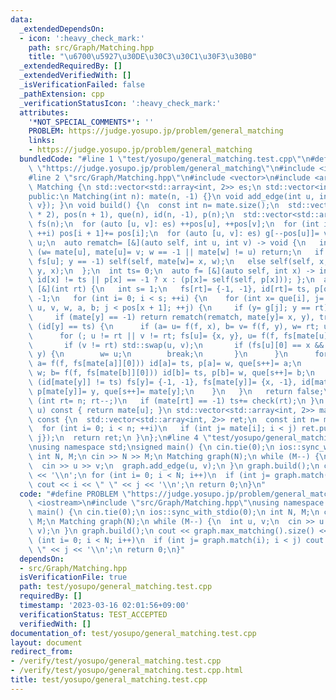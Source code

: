 ```yaml
---
data:
  _extendedDependsOn:
  - icon: ':heavy_check_mark:'
    path: src/Graph/Matching.hpp
    title: "\u6700\u5927\u30DE\u30C3\u30C1\u30F3\u30B0"
  _extendedRequiredBy: []
  _extendedVerifiedWith: []
  _isVerificationFailed: false
  _pathExtension: cpp
  _verificationStatusIcon: ':heavy_check_mark:'
  attributes:
    '*NOT_SPECIAL_COMMENTS*': ''
    PROBLEM: https://judge.yosupo.jp/problem/general_matching
    links:
    - https://judge.yosupo.jp/problem/general_matching
  bundledCode: "#line 1 \"test/yosupo/general_matching.test.cpp\"\n#define PROBLEM\
    \ \"https://judge.yosupo.jp/problem/general_matching\"\n#include <iostream>\n\
    #line 2 \"src/Graph/Matching.hpp\"\n#include <vector>\n#include <array>\nclass\
    \ Matching {\n std::vector<std::array<int, 2>> es;\n std::vector<int> mate;\n\
    public:\n Matching(int n): mate(n, -1) {}\n void add_edge(int u, int v) { es.push_back({u,\
    \ v}); }\n void build() {\n  const int n= mate.size();\n  std::vector<int> g(es.size()\
    \ * 2), pos(n + 1), que(n), id(n, -1), p(n);\n  std::vector<std::array<int, 2>>\
    \ fs(n);\n  for (auto [u, v]: es) ++pos[u], ++pos[v];\n  for (int i= 0; i < n;\
    \ ++i) pos[i + 1]+= pos[i];\n  for (auto [u, v]: es) g[--pos[u]]= v, g[--pos[v]]=\
    \ u;\n  auto rematch= [&](auto self, int u, int v) -> void {\n   int w;\n   if\
    \ (w= mate[u], mate[u]= v; w == -1 || mate[w] != u) return;\n   if (auto [x, y]=\
    \ fs[u]; y == -1) self(self, mate[w]= x, w);\n   else self(self, x, y), self(self,\
    \ y, x);\n  };\n  int ts= 0;\n  auto f= [&](auto self, int x) -> int { return\
    \ id[x] != ts || p[x] == -1 ? x : (p[x]= self(self, p[x])); };\n  auto check=\
    \ [&](int rt) {\n   int s= 1;\n   fs[rt]= {-1, -1}, id[rt]= ts, p[que[0]= rt]=\
    \ -1;\n   for (int i= 0; i < s; ++i) {\n    for (int x= que[i], j= pos[x], y,\
    \ u, v, w, a, b; j < pos[x + 1]; ++j) {\n     if (y= g[j]; y == rt) continue;\n\
    \     if (mate[y] == -1) return rematch(rematch, mate[y]= x, y), true;\n     if\
    \ (id[y] == ts) {\n      if (a= u= f(f, x), b= v= f(f, y), w= rt; u == v) continue;\n\
    \      for (; u != rt || v != rt; fs[u]= {x, y}, u= f(f, fs[mate[u]][0])) {\n\
    \       if (v != rt) std::swap(u, v);\n       if (fs[u][0] == x && fs[u][1] ==\
    \ y) {\n        w= u;\n        break;\n       }\n      }\n      for (; a != w;\
    \ a= f(f, fs[mate[a]][0])) id[a]= ts, p[a]= w, que[s++]= a;\n      for (; b !=\
    \ w; b= f(f, fs[mate[b]][0])) id[b]= ts, p[b]= w, que[s++]= b;\n     } else if\
    \ (id[mate[y]] != ts) fs[y]= {-1, -1}, fs[mate[y]]= {x, -1}, id[mate[y]]= ts,\
    \ p[mate[y]]= y, que[s++]= mate[y];\n    }\n   }\n   return false;\n  };\n  for\
    \ (int rt= n; rt--;)\n   if (mate[rt] == -1) ts+= check(rt);\n }\n int match(int\
    \ u) const { return mate[u]; }\n std::vector<std::array<int, 2>> max_matching()\
    \ const {\n  std::vector<std::array<int, 2>> ret;\n  const int n= mate.size();\n\
    \  for (int i= 0; i < n; ++i)\n   if (int j= mate[i]; i < j) ret.push_back({i,\
    \ j});\n  return ret;\n }\n};\n#line 4 \"test/yosupo/general_matching.test.cpp\"\
    \nusing namespace std;\nsigned main() {\n cin.tie(0);\n ios::sync_with_stdio(0);\n\
    \ int N, M;\n cin >> N >> M;\n Matching graph(N);\n while (M--) {\n  int u, v;\n\
    \  cin >> u >> v;\n  graph.add_edge(u, v);\n }\n graph.build();\n cout << graph.max_matching().size()\
    \ << '\\n';\n for (int i= 0; i < N; i++)\n  if (int j= graph.match(i); i < j)\
    \ cout << i << \" \" << j << '\\n';\n return 0;\n}\n"
  code: "#define PROBLEM \"https://judge.yosupo.jp/problem/general_matching\"\n#include\
    \ <iostream>\n#include \"src/Graph/Matching.hpp\"\nusing namespace std;\nsigned\
    \ main() {\n cin.tie(0);\n ios::sync_with_stdio(0);\n int N, M;\n cin >> N >>\
    \ M;\n Matching graph(N);\n while (M--) {\n  int u, v;\n  cin >> u >> v;\n  graph.add_edge(u,\
    \ v);\n }\n graph.build();\n cout << graph.max_matching().size() << '\\n';\n for\
    \ (int i= 0; i < N; i++)\n  if (int j= graph.match(i); i < j) cout << i << \"\
    \ \" << j << '\\n';\n return 0;\n}"
  dependsOn:
  - src/Graph/Matching.hpp
  isVerificationFile: true
  path: test/yosupo/general_matching.test.cpp
  requiredBy: []
  timestamp: '2023-03-16 02:01:56+09:00'
  verificationStatus: TEST_ACCEPTED
  verifiedWith: []
documentation_of: test/yosupo/general_matching.test.cpp
layout: document
redirect_from:
- /verify/test/yosupo/general_matching.test.cpp
- /verify/test/yosupo/general_matching.test.cpp.html
title: test/yosupo/general_matching.test.cpp
---
```

